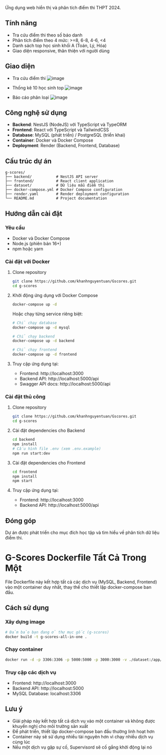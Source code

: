 Ứng dụng web hiển thị và phân tích điểm thi THPT 2024.

## Tính năng

- Tra cứu điểm thi theo số báo danh
- Phân tích điểm theo 4 mức: >=8, 6-8, 4-6, <4
- Danh sách top học sinh khối A (Toán, Lý, Hóa)
- Giao diện responsive, thân thiện với người dùng
## Giao diện
- Tra cứu điểm thi
![image](https://github.com/user-attachments/assets/72ecf792-49ac-4e78-84b5-294353861294)
- Thống kê 10 học sinh top
  ![image](https://github.com/user-attachments/assets/febbd68c-76a9-42a1-971c-65c4670bd3d9)

- Báo cáo phân loại
  ![image](https://github.com/user-attachments/assets/202ae95a-97c3-49fa-8207-f6336dae76c1)



## Công nghệ sử dụng

- **Backend**: NestJS (NodeJS) với TypeScript và TypeORM
- **Frontend**: React với TypeScript và TailwindCSS
- **Database**: MySQL (phát triển) / PostgreSQL (triển khai)
- **Container**: Docker và Docker Compose
- **Deployment**: Render (Backend, Frontend, Database)

## Cấu trúc dự án

```
g-scores/
├── backend/           # NestJS API server
├── frontend/          # React client application
├── dataset/           # Dữ liệu mẫu điểm thi
├── docker-compose.yml # Docker Compose configuration
├── render.yaml        # Render deployment configuration
└── README.md          # Project documentation
```

## Hướng dẫn cài đặt

### Yêu cầu

- Docker và Docker Compose
- Node.js (phiên bản 16+)
- npm hoặc yarn

### Cài đặt với Docker

1. Clone repository
   ```bash
   git clone https://github.com/khanhnguyentuan/Gscores.git
   cd g-scores
   ```

2. Khởi động ứng dụng với Docker Compose
   ```bash
   docker-compose up -d
   ```
   
   Hoặc chạy từng service riêng biệt:
   ```bash
   # Chỉ chạy database
   docker-compose up -d mysql
   
   # Chỉ chạy backend
   docker-compose up -d backend
   
   # Chỉ chạy frontend
   docker-compose up -d frontend
   ```

3. Truy cập ứng dụng tại:
   - Frontend: http://localhost:3000
   - Backend API: http://localhost:5000/api
   - Swagger API docs: http://localhost:5000/api

### Cài đặt thủ công

1. Clone repository
   ```bash
   git clone https://github.com/khanhnguyentuan/Gscores.git
   cd g-scores
   ```

2. Cài đặt dependencies cho Backend
   ```bash
   cd backend
   npm install
   # Cấu hình file .env (xem .env.example)
   npm run start:dev
   ```

3. Cài đặt dependencies cho Frontend
   ```bash
   cd frontend
   npm install
   npm start
   ```

4. Truy cập ứng dụng tại:
   - Frontend: http://localhost:3000
   - Backend API: http://localhost:5000/api


## Đóng góp

Dự án được phát triển cho mục đích học tập và tìm hiểu về phân tích dữ liệu điểm thi. 

# G-Scores Dockerfile Tất Cả Trong Một

File Dockerfile này kết hợp tất cả các dịch vụ (MySQL, Backend, Frontend) vào một container duy nhất, thay thế cho thiết lập docker-compose ban đầu.

## Cách sử dụng

### Xây dựng image

```bash
# Đảm bảo bạn đang ở thư mục gốc (g-scores)
docker build -t g-scores-all-in-one .
```

### Chạy container

```bash
docker run -d -p 3306:3306 -p 5000:5000 -p 3000:3000 -v ./dataset:/app/backend/dataset --name g-scores g-scores-all-in-one
```

### Truy cập các dịch vụ

- Frontend: http://localhost:3000
- Backend API: http://localhost:5000
- MySQL Database: localhost:3306

## Lưu ý

- Giải pháp này kết hợp tất cả dịch vụ vào một container và không được khuyến nghị cho môi trường sản xuất
- Để phát triển, thiết lập docker-compose ban đầu thường linh hoạt hơn
- Container này sẽ sử dụng nhiều tài nguyên hơn vì chạy nhiều dịch vụ cùng lúc
- Nếu một dịch vụ gặp sự cố, Supervisord sẽ cố gắng khởi động lại nó
